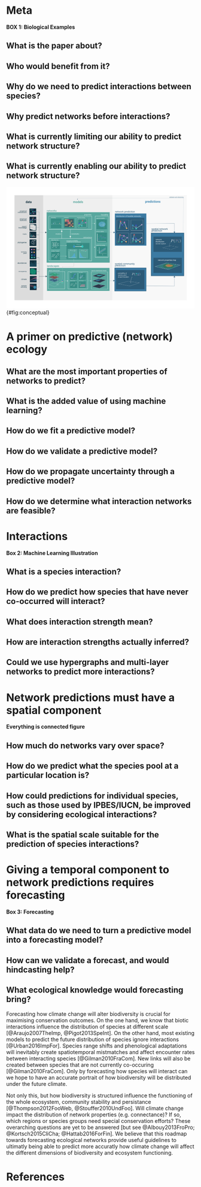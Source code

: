 # Meta

**BOX 1: Biological Examples**

## What is the paper about?

## Who would benefit from it?

## Why do we need to predict interactions between species?

## Why predict networks before interactions?

## What is currently limiting our ability to predict network structure?

## What is currently enabling our ability to predict network structure?

![TODO](figures/conceptual.png){#fig:conceptual}

# A primer on predictive (network) ecology

## What are the most important properties of networks to predict?

## What is the added value of using machine learning?

## How do we fit a predictive model?

## How do we validate a predictive model?

## How do we propagate uncertainty through a predictive model?

## How do we determine what interaction networks are feasible?

# Interactions

**Box 2: Machine Learning Illustration**

## What is a species interaction?

## How do we predict how species that have never co-occurred will interact?

## What does interaction strength mean?

## How are interaction strengths actually inferred? 

## Could we use hypergraphs and multi-layer networks to predict more interactions? 

# Network predictions must have a spatial component

**Everything is connected figure**

## How much do networks vary over space?

## How do we predict what the species pool at a particular location is?

## How could predictions for individual species, such as those used by IPBES/IUCN, be improved by considering ecological interactions?

## What is the spatial scale suitable for the prediction of species interactions?

# Giving a temporal component to network predictions requires forecasting

**Box 3: Forecasting**

## What data do we need to turn a predictive model into a forecasting model?

## How can we validate a forecast, and would hindcasting help?

## What ecological knowledge would forecasting bring?

Forecasting how climate change will alter biodiversity is crucial for maximising conservation outcomes. On the one hand, we know that biotic interactions influence the distribution of species at different scale [@Araujo2007TheImp, @Pigot2013SpeInt]. On the other hand, most existing models to predict the future distribution of species ignore interactions [@Urban2016ImpFor]. Species range shifts and phenological adaptations will inevitably create spatiotemporal mistmatches and affect encounter rates between interacting species [@Gilman2010FraCom]. New links will also be created between species that are not currently co-occuring [@Gilman2010FraCom]. Only by forecasting how species will interact can we hope to have an accurate portrait of how biodiversity will be distributed under the future climate. 

Not only this, but how biodiversity is structured influence the functioning of the whole ecosystem, community stability and persistance [@Thompson2012FooWeb, @Stouffer2010UndFoo]. Will climate change impact the distribution of network properties (e.g. connectance)? If so, which regions or species groups need special conservation efforts? These overarching questions are yet to be answered [but see @Albouy2013FroPro; @Kortsch2015CliCha; @Hattab2016ForFin]. We believe that this roadmap towards forecasting ecological networks provide useful guidelines to ultimatly being able to predict more accuratly how climate change will affect the different dimensions of biodiversity and ecosystem functioning.

# References
